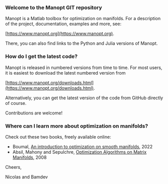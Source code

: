 ### Welcome to the Manopt GIT repository ###

Manopt is a Matlab toolbox for optimization on manifolds. For a description of the project, documentation, examples and more, see:

[https://www.manopt.org](https://www.manopt.org).

There, you can also find links to the Python and Julia versions of Manopt.

### How do I get the latest code? ###

Manopt is released in numbered versions from time to time. For most users, it is easiest to download the latest numbered version from

[https://www.manopt.org/downloads.html](https://www.manopt.org/downloads.html).

Alternatively, you can get the latest version of the code from GitHub directly of course.

Contributions are welcome!

### Where can I learn more about optimization on manifolds? ###

Check out these two books, freely available online:

 * Boumal, [An introduction to optimization on smooth manifolds](https://www.nicolasboumal.net/book), 2022
 * Absil, Mahony and Sepulchre, [Optimization Algorithms on Matrix Manifolds](https://press.princeton.edu/absil), 2008
 


Cheers,

Nicolas and Bamdev
